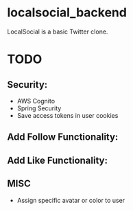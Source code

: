 # localsocial_backend
LocalSocial is a basic Twitter clone.

# TODO
## Security:
- AWS Cognito
- Spring Security
- Save access tokens in user cookies

## Add Follow Functionality:

## Add Like Functionality:

## MISC
- Assign specific avatar or color to user
